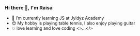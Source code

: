 ### Hi there 👋, I'm Raisa


- 🔭 I’m currently learning  JS at Jyldyz Academy
- 😊 My hobby is playing table tennis, I also enjoy playing guitar
- 💥 love learning and love coding <>...</>






